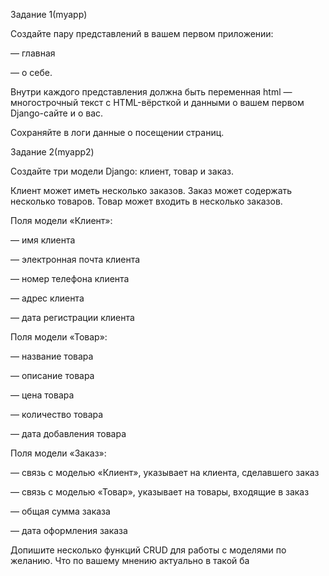 Задание 1(myapp)

Создайте пару представлений в вашем первом приложении:

— главная

— о себе.


Внутри каждого представления должна быть переменная html — многострочный текст с HTML-вёрсткой и данными о вашем первом Django-сайте и о вас.

Сохраняйте в логи данные о посещении страниц.


Задание 2(myapp2)

Создайте три модели Django: клиент, товар и заказ.

Клиент может иметь несколько заказов. Заказ может содержать несколько товаров. Товар может входить в несколько заказов.

Поля модели «Клиент»:

— имя клиента

— электронная почта клиента

— номер телефона клиента

— адрес клиента

— дата регистрации клиента

Поля модели «Товар»:

— название товара

— описание товара

— цена товара

— количество товара

— дата добавления товара

Поля модели «Заказ»:

— связь с моделью «Клиент», указывает на клиента, сделавшего заказ

— связь с моделью «Товар», указывает на товары, входящие в заказ

— общая сумма заказа

— дата оформления заказа


Допишите несколько функций CRUD для работы с моделями по желанию. Что по вашему мнению актуально в такой ба
